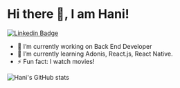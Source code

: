 # Hi there 👋, I am Hani!

[![Linkedin Badge](https://img.shields.io/badge/-haniialfiyyaah-blue?style=flat-square&logo=Linkedin&logoColor=white&link=https://www.linkedin.com/in/haniialfiyyaah/)](https://www.linkedin.com/in/haniialfiyyaah/)

- 🔭 I’m currently working on Back End Developer
- 🌱 I’m currently learning Adonis, React.js, React Native.
- ⚡ Fun fact: I watch movies!

![Hani's GitHub stats](https://github-readme-stats.vercel.app/api?username=haniialfiyyaah&show_icons=true&theme=radical)
